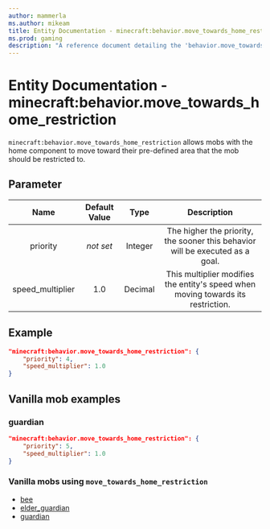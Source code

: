 ```yaml
---
author: mammerla
ms.author: mikeam
title: Entity Documentation - minecraft:behavior.move_towards_home_restriction
ms.prod: gaming
description: "A reference document detailing the 'behavior.move_towards_home_restriction' entity goal"
---
```


# Entity Documentation - minecraft:behavior.move_towards_home_restriction

`minecraft:behavior.move_towards_home_restriction` allows mobs with the home component to move toward their pre-defined area that the mob should be restricted to.

## Parameter

| Name| Default Value| Type| Description |
|:-----------:|:-----------:|:-----------:|:-----------:|
|priority|*not set*|Integer|The higher the priority, the sooner this behavior will be executed as a goal.|
| speed_multiplier| 1.0| Decimal| This multiplier modifies the entity's speed when moving towards its restriction. |

## Example

```json
"minecraft:behavior.move_towards_home_restriction": {
    "priority": 4,
    "speed_multiplier": 1.0
}
```

## Vanilla mob examples

### guardian

```json
"minecraft:behavior.move_towards_home_restriction": {
    "priority": 5,
    "speed_multiplier": 1.0
}

```

### Vanilla mobs using `move_towards_home_restriction`

- [bee](../../../../Source/VanillaBehaviorPack_Snippets/entities/bee.md)
- [elder_guardian](../../../../Source/VanillaBehaviorPack_Snippets/entities/elder_guardian.md)
- [guardian](../../../../source/vanillabehaviorpack_snippets/entities/guardian.md)
